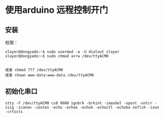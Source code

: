 # 使用arduino 远程控制开门

## 安装
权限：

    slayer@dongyado:~$ sudo usermod -a -G dialout slayer
    slayer@dongyado:~$ sudo chmod a+rw /dev/ttyACM0 


    或者 chmod 777 /dev/ttyACM0
    或者 chown www-data:www-data /dev/ttyACM0


## 初始化串口
    stty -F /dev/ttyACM0 cs8 9600 ignbrk -brkint -imaxbel -opost -onlcr -isig -icanon -iexten -echo -echoe -echok -echoctl -echoke noflsh -ixon -crtscts

